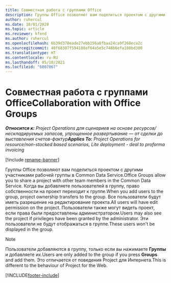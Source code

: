 ```yaml
---
title: Совместная работа с группами Office
description: Группы Office позволяют вам поделиться проектом с другими участниками рабочей группы в Common Data Service.
author: ruhercul
ms.date: 10/01/2020
ms.topic: article
ms.reviewer: kfend
ms.author: ruhercul
ms.openlocfilehash: 6b39d370eade27ebb256a6fbaa24ca9f268eca2c
ms.sourcegitcommit: 40f68387f594180af64a5e5c748b6efa188bd300
ms.translationtype: HT
ms.contentlocale: ru-RU
ms.lasthandoff: 05/10/2021
ms.locfileid: "6007067"
---
```

# <a name="collaboration-with-office-groups"></a><span data-ttu-id="cf768-103">Совместная работа с группами Office</span><span class="sxs-lookup"><span data-stu-id="cf768-103">Collaboration with Office Groups</span></span>

<span data-ttu-id="cf768-104">_**Относится к:** Project Operations для сценариев на основе ресурсов/нескладируемых запасов, упрощенное развертывание — от сделки до выставления счетов-фактур_</span><span class="sxs-lookup"><span data-stu-id="cf768-104">_**Applies To:** Project Operations for resource/non-stocked based scenarios, Lite deployment - deal to proforma invoicing_</span></span>

[!include [rename-banner](~/includes/cc-data-platform-banner.md)]

<span data-ttu-id="cf768-105">Группы Office позволяют вам поделиться проектом с другими участниками рабочей группы в Common Data Service.</span><span class="sxs-lookup"><span data-stu-id="cf768-105">Office Groups allow you to share a project with other team members in the Common Data Service.</span></span> <span data-ttu-id="cf768-106">Когда вы добавляете пользователей в группу, право собственности на проект переходит к группе.</span><span class="sxs-lookup"><span data-stu-id="cf768-106">When you add users to the group, project ownership transfers to the group.</span></span> <span data-ttu-id="cf768-107">Все пользователи будут иметь разрешение на редактирование проекта.</span><span class="sxs-lookup"><span data-stu-id="cf768-107">All users will have edit permission on the project.</span></span> <span data-ttu-id="cf768-108">Пользователи также могут видеть проект, если права были предоставлены администратором.</span><span class="sxs-lookup"><span data-stu-id="cf768-108">Users may also see the project if privileges have been granted by the administrator.</span></span> <span data-ttu-id="cf768-109">Эти пользователи не будут отображаться в группе.</span><span class="sxs-lookup"><span data-stu-id="cf768-109">These users won't be displayed in the group.</span></span>

> [!NOTE] 
> <span data-ttu-id="cf768-110">Пользователи добавляются в группу, только если вы нажимаете **Группы** и добавляете их.</span><span class="sxs-lookup"><span data-stu-id="cf768-110">Users are only added to the group if you press **Groups** and add them.</span></span> <span data-ttu-id="cf768-111">Это отличается от поведения Project для Интернета.</span><span class="sxs-lookup"><span data-stu-id="cf768-111">This is different to the behaviour of Project for the Web.</span></span> 



[!INCLUDE[footer-include](../includes/footer-banner.md)]